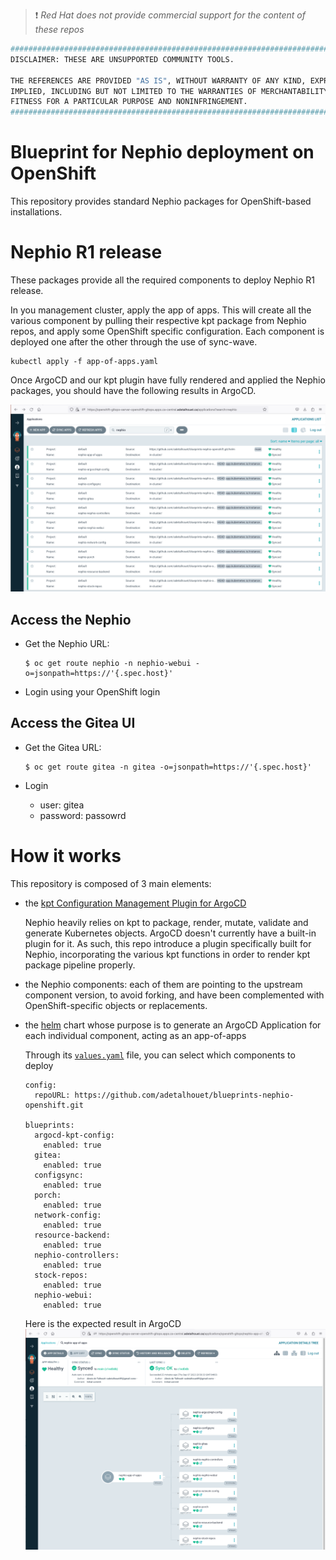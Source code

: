 > :heavy_exclamation_mark: *Red Hat does not provide commercial support for the content of these repos*

```bash
#############################################################################
DISCLAIMER: THESE ARE UNSUPPORTED COMMUNITY TOOLS.

THE REFERENCES ARE PROVIDED "AS IS", WITHOUT WARRANTY OF ANY KIND, EXPRESS OR
IMPLIED, INCLUDING BUT NOT LIMITED TO THE WARRANTIES OF MERCHANTABILITY,
FITNESS FOR A PARTICULAR PURPOSE AND NONINFRINGEMENT.
#############################################################################
```

# Blueprint for Nephio deployment on OpenShift
  This repository provides standard Nephio packages for OpenShift-based installations.

# Nephio R1 release

These packages provide all the required components to deploy Nephio R1 release.

In you management cluster, apply the app of apps. This will create all the various component by pulling their respective kpt package from Nephio repos, and apply some OpenShift specific configuration. Each component is deployed one after the other through the use of sync-wave.

```
kubectl apply -f app-of-apps.yaml
```

Once ArgoCD and our kpt plugin have fully rendered and applied the Nephio packages, you should have the following results in ArgoCD.

![](assets/R1-deployment-argocd.png)

## Access the Nephio

- Get the Nephio URL:
  ```
  $ oc get route nephio -n nephio-webui -o=jsonpath=https://'{.spec.host}'
  ```

- Login using your OpenShift login

## Access the Gitea UI

- Get the Gitea URL:
  ```
  $ oc get route gitea -n gitea -o=jsonpath=https://'{.spec.host}'
  ```

- Login
    - user: gitea
    - password: passowrd

# How it works

This repository is composed of 3 main elements:
- the [kpt Configuration Management Plugin for ArgoCD](argocd-kpt-config/plugin/README.md)

  Nephio heavily relies on kpt to package, render, mutate, validate and generate Kubernetes objects. ArgoCD doesn't currently have a built-in plugin for it. As such, this repo introduce a plugin specifically built for Nephio, incorporating the various kpt functions in order to render kpt package pipeline properly.

- the Nephio components: each of them are pointing to the upstream component version, to avoid forking, and have been complemented with OpenShift-specific objects or replacements.

- the [helm](helm) chart whose purpose is to generate an ArgoCD Application for each individual component, acting as an app-of-apps

  Through its [`values.yaml`](helm/values.yaml) file, you can select which components to deploy
  ```helm
  config:
    repoURL: https://github.com/adetalhouet/blueprints-nephio-openshift.git

  blueprints:
    argocd-kpt-config:
      enabled: true
    gitea:
      enabled: true
    configsync:
      enabled: true
    porch:
      enabled: true
    network-config:
      enabled: true
    resource-backend:
      enabled: true
    nephio-controllers:
      enabled: true
    stock-repos:
      enabled: true
    nephio-webui:
      enabled: true
  ```

  Here is the expected result in ArgoCD
  ![](assets/R1-app-of-apps.png)
